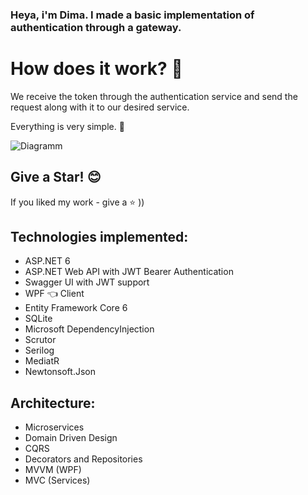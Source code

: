### Heya, i'm Dima. I made a basic implementation of authentication through a gateway.

How does it work? 👀
=====================
We receive the token through the authentication service and send the request along with it to our desired service.

Everything is very simple. 🧠

![Diagramm](https://user-images.githubusercontent.com/78268612/187187270-2131d5b6-c212-4bbe-828c-a9e4f3eac59a.png)

## Give a Star! 😊
If you liked my work - give a :star: ))

## Technologies implemented:

- ASP.NET 6
 - ASP.NET Web API with JWT Bearer Authentication
- Swagger UI with JWT support
- WPF 👈 Client
- Entity Framework Core 6
- SQLite
- Microsoft DependencyInjection
- Scrutor
- Serilog
- MediatR
- Newtonsoft.Json

## Architecture:

- Microservices
- Domain Driven Design
- CQRS
- Decorators and Repositories
- MVVM (WPF)
- MVC (Services)
